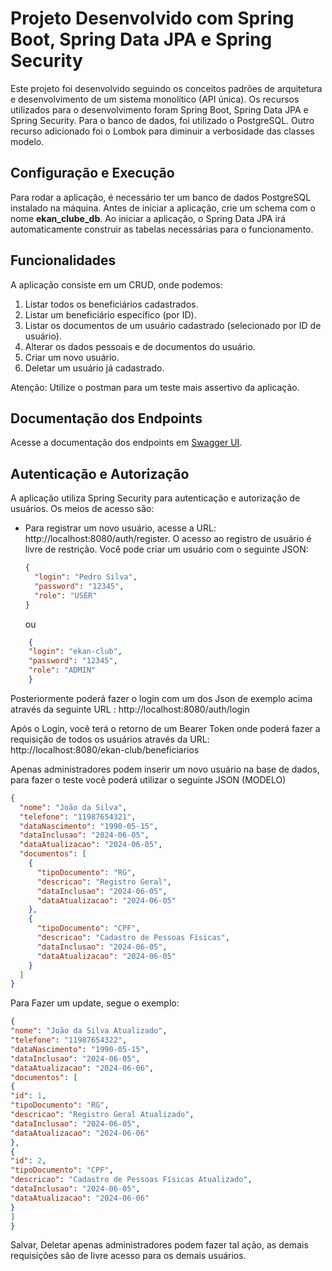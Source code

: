 # Projeto Desenvolvido com Spring Boot, Spring Data JPA e Spring Security

Este projeto foi desenvolvido seguindo os conceitos padrões de arquitetura e desenvolvimento de um sistema monolítico (API única). Os recursos utilizados para o desenvolvimento foram Spring Boot, Spring Data JPA e Spring Security. Para o banco de dados, foi utilizado o PostgreSQL. Outro recurso adicionado foi o Lombok para diminuir a verbosidade das classes modelo.

## Configuração e Execução

Para rodar a aplicação, é necessário ter um banco de dados PostgreSQL instalado na máquina. Antes de iniciar a aplicação, crie um schema com o nome **ekan_clube_db**. Ao iniciar a aplicação, o Spring Data JPA irá automaticamente construir as tabelas necessárias para o funcionamento.

## Funcionalidades

A aplicação consiste em um CRUD, onde podemos:

1. Listar todos os beneficiários cadastrados.
2. Listar um beneficiário específico (por ID).
3. Listar os documentos de um usuário cadastrado (selecionado por ID de usuário).
4. Alterar os dados pessoais e de documentos do usuário.
5. Criar um novo usuário.
6. Deletar um usuário já cadastrado.

Atenção: Utilize o postman para um teste mais assertivo da aplicação.

## Documentação dos Endpoints

Acesse a documentação dos endpoints em [Swagger UI](http://localhost:8080/swagger-ui/index.html#/).

## Autenticação e Autorização
A aplicação utiliza Spring Security para autenticação e autorização de usuários. Os meios de acesso são:

- Para registrar um novo usuário, acesse a URL: http://localhost:8080/auth/register. O acesso ao registro de usuário é livre de restrição. Você pode criar um usuário com o seguinte JSON:
  ```json
  {
    "login": "Pedro Silva",
    "password": "12345",
    "role": "USER"
  }
  ```
  ou 
```json
    {
    "login": "ekan-club",
    "password": "12345",
    "role": "ADMIN"
    }
  ```

 Posteriormente poderá fazer o login com um dos  Json de exemplo acima através da seguinte URL : http://localhost:8080/auth/login
 
Após o Login, você terá o retorno de um Bearer Token onde poderá fazer a requisição de todos os usuários através da URL: http://localhost:8080/ekan-club/beneficiarios

Apenas administradores podem inserir um novo usuário na base de dados, para fazer o teste você poderá utilizar o seguinte JSON (MODELO)

```json
{
  "nome": "João da Silva",
  "telefone": "11987654321",
  "dataNascimento": "1990-05-15",
  "dataInclusao": "2024-06-05",
  "dataAtualizacao": "2024-06-05",
  "documentos": [
    {
      "tipoDocumento": "RG",
      "descricao": "Registro Geral",
      "dataInclusao": "2024-06-05",
      "dataAtualizacao": "2024-06-05"
    },
    {
      "tipoDocumento": "CPF",
      "descricao": "Cadastro de Pessoas Físicas",
      "dataInclusao": "2024-06-05",
      "dataAtualizacao": "2024-06-05"
    }
  ]
}
```


Para Fazer um update, segue o exemplo:

```json
{
"nome": "João da Silva Atualizado",
"telefone": "11987654322",
"dataNascimento": "1990-05-15",
"dataInclusao": "2024-06-05",
"dataAtualizacao": "2024-06-06",
"documentos": [
{
"id": 1,
"tipoDocumento": "RG",
"descricao": "Registro Geral Atualizado",
"dataInclusao": "2024-06-05",
"dataAtualizacao": "2024-06-06"
},
{
"id": 2,
"tipoDocumento": "CPF",
"descricao": "Cadastro de Pessoas Físicas Atualizado",
"dataInclusao": "2024-06-05",
"dataAtualizacao": "2024-06-06"
}
]
}
```

Salvar, Deletar apenas administradores podem fazer tal ação, as demais requisições são de livre acesso para os demais usuários.










    

